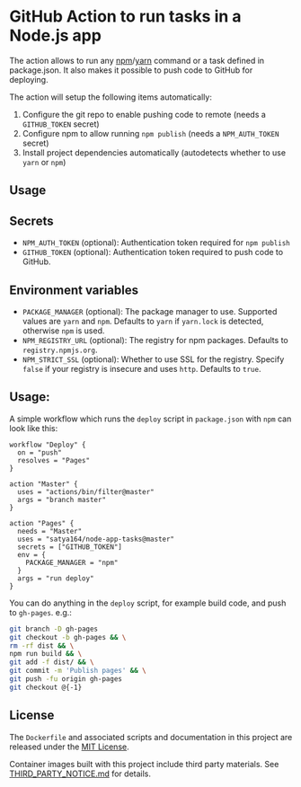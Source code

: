 # GitHub Action to run tasks in a Node.js app

The action allows to run any [npm](https://www.npmjs.com)/[yarn](https://yarnpkg.com) command or a task defined in package.json. It also makes it possible to push code to GitHub for deploying.

The action will setup the following items automatically:

1. Configure the git repo to enable pushing code to remote (needs a `GITHUB_TOKEN` secret)
2. Configure npm to allow running `npm publish` (needs a `NPM_AUTH_TOKEN` secret)
3. Install project dependencies automatically (autodetects whether to use `yarn` or `npm`)

## Usage

## Secrets

* `NPM_AUTH_TOKEN` (optional): Authentication token required for `npm publish`
* `GITHUB_TOKEN` (optional): Authentication token required to push code to GitHub.

## Environment variables

* `PACKAGE_MANAGER` (optional): The package manager to use. Supported values are `yarn` and `npm`. Defaults to `yarn` if `yarn.lock` is detected, otherwise `npm` is used.
* `NPM_REGISTRY_URL` (optional): The registry for npm packages. Defaults to `registry.npmjs.org`.
* `NPM_STRICT_SSL` (optional): Whether to use SSL for the registry. Specify `false` if your registry is insecure and uses `http`. Defaults to `true`.

## Usage:

A simple workflow which runs the `deploy` script in `package.json` with `npm` can look like this:

```workflow
workflow "Deploy" {
  on = "push"
  resolves = "Pages"
}

action "Master" {
  uses = "actions/bin/filter@master"
  args = "branch master"
}

action "Pages" {
  needs = "Master"
  uses = "satya164/node-app-tasks@master"
  secrets = ["GITHUB_TOKEN"]
  env = {
    PACKAGE_MANAGER = "npm"
  }
  args = "run deploy"
}
```

You can do anything in the `deploy` script, for example build code, and push to `gh-pages`. e.g.:

```sh
git branch -D gh-pages
git checkout -b gh-pages && \
rm -rf dist && \
npm run build && \
git add -f dist/ && \
git commit -m 'Publish pages' && \
git push -fu origin gh-pages
git checkout @{-1}
```

## License

The `Dockerfile` and associated scripts and documentation in this project are released under the [MIT License](LICENSE).

Container images built with this project include third party materials. See [THIRD_PARTY_NOTICE.md](THIRD_PARTY_NOTICE.md) for details.
